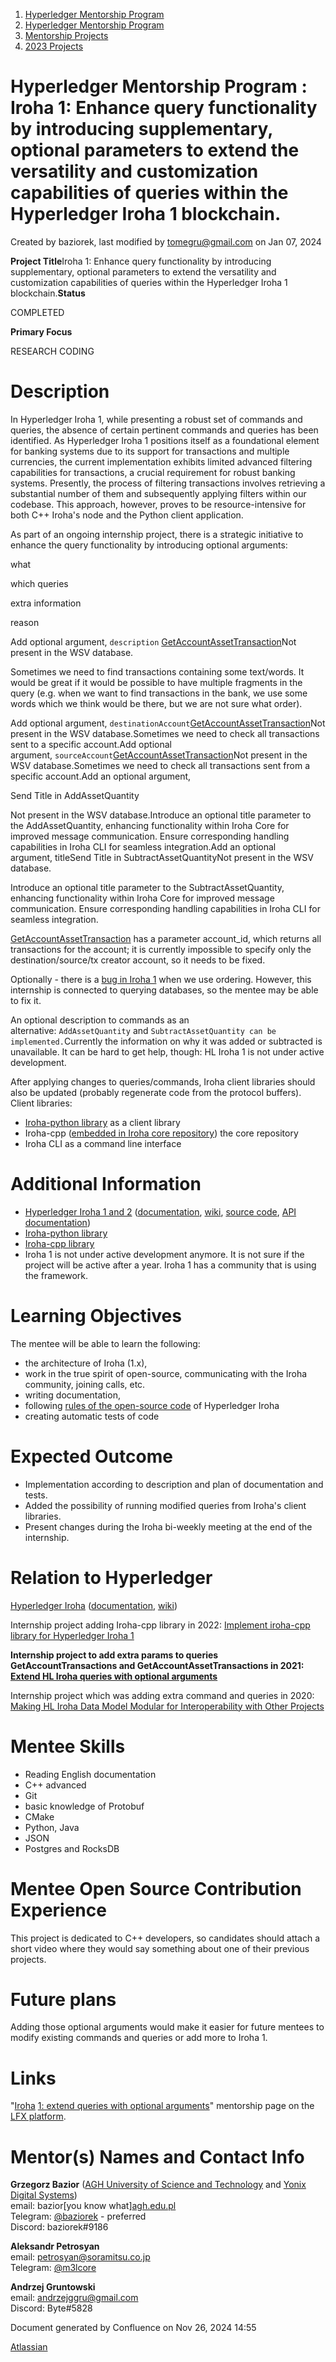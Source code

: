1. [Hyperledger Mentorship Program](index.html)
2. [Hyperledger Mentorship Program](Hyperledger-Mentorship-Program_21954571.html)
3. [Mentorship Projects](Mentorship-Projects_21954604.html)
4. [2023 Projects](2023-Projects_21954865.html)

# Hyperledger Mentorship Program : Iroha 1: Enhance query functionality by introducing supplementary, optional parameters to extend the versatility and customization capabilities of queries within the Hyperledger Iroha 1 blockchain.

Created by baziorek, last modified by tomegru@gmail.com on Jan 07, 2024

**Project Title**Iroha 1: Enhance query functionality by introducing supplementary, optional parameters to extend the versatility and customization capabilities of queries within the Hyperledger Iroha 1 blockchain.**Status**

COMPLETED

**Primary Focus**

RESEARCH CODING   

# Description

In Hyperledger Iroha 1, while presenting a robust set of commands and queries, the absence of certain pertinent commands and queries has been identified. As Hyperledger Iroha 1 positions itself as a foundational element for banking systems due to its support for transactions and multiple currencies, the current implementation exhibits limited advanced filtering capabilities for transactions, a crucial requirement for robust banking systems. Presently, the process of filtering transactions involves retrieving a substantial number of them and subsequently applying filters within our codebase. This approach, however, proves to be resource-intensive for both C++ Iroha's node and the Python client application.

As part of an ongoing internship project, there is a strategic initiative to enhance the query functionality by introducing optional arguments:

what

which queries

extra information

reason

Add optional argument, `description` [GetAccountAssetTransaction](https://iroha.readthedocs.io/en/develop/develop/api/queries.html#get-account-asset-transactions)Not present in the WSV database.

Sometimes we need to find transactions containing some text/words. It would be great if it would be possible to have multiple fragments in the query (e.g. when we want to find transactions in the bank, we use some words which we think would be there, but we are not sure what order).

Add optional argument, `destinationAccount`[GetAccountAssetTransaction](https://iroha.readthedocs.io/en/develop/develop/api/queries.html#get-account-asset-transactions)Not present in the WSV database.Sometimes we need to check all transactions sent to a specific account.Add optional argument, `sourceAccount`[GetAccountAssetTransaction](https://iroha.readthedocs.io/en/develop/develop/api/queries.html#get-account-asset-transactions)Not present in the WSV database.Sometimes we need to check all transactions sent from a specific account.Add an optional argument, 

Send Title in AddAssetQuantity

Not present in the WSV database.Introduce an optional title parameter to the AddAssetQuantity, enhancing functionality within Iroha Core for improved message communication. Ensure corresponding handling capabilities in Iroha CLI for seamless integration.Add an optional argument, titleSend Title in SubtractAssetQuantityNot present in the WSV database.

Introduce an optional title parameter to the SubtractAssetQuantity, enhancing functionality within Iroha Core for improved message communication. Ensure corresponding handling capabilities in Iroha CLI for seamless integration.

[GetAccountAssetTransaction](https://iroha.readthedocs.io/en/develop/develop/api/queries.html#get-account-asset-transactions) has a parameter account\_id, which returns all transactions for the account; it is currently impossible to specify only the destination/source/tx creator account, so it needs to be fixed.

Optionally - there is a [bug in Iroha 1](https://github.com/hyperledger/iroha/issues/1122) when we use ordering. However, this internship is connected to querying databases, so the mentee may be able to fix it.

An optional description to commands as an alternative: `AddAssetQuantity` and `SubtractAssetQuantity can be implemented.`Currently the information on why it was added or subtracted is unavailable. It can be hard to get help, though: HL Iroha 1 is not under active development.

After applying changes to queries/commands, Iroha client libraries should also be updated (probably regenerate code from the protocol buffers).  
Client libraries:

- [Iroha-python library](https://github.com/hyperledger/iroha-python) as a client library
- Iroha-cpp ([embedded in Iroha core repository](https://github.com/hyperledger/iroha)) the core repository
- Iroha CLI as a command line interface

# Additional Information

- [Hyperledger Iroha 1 and 2](https://www.hyperledger.org/use/iroha) ([documentation](https://iroha.readthedocs.io/en/develop/), [wiki](https://lf-hyperledger.atlassian.net/wiki/display/iroha/Hyperledger+Iroha), [source code](https://github.com/hyperledger/iroha), [API documentation](https://iroha.readthedocs.io/en/develop/develop/api.html))
- [Iroha-python library](https://github.com/hyperledger/iroha-python)
- [Iroha-cpp library](https://github.com/hyperledger/iroha/tree/develop/iroha-lib)
- Iroha 1 is not under active development anymore. It is not sure if the project will be active after a year. Iroha 1 has a community that is using the framework.

# Learning Objectives

The mentee will be able to learn the following:

- the architecture of Iroha (1.x),
- work in the true spirit of open-source, communicating with the Iroha community, joining calls, etc.
- writing documentation,
- following [rules of the open-source code](https://iroha.readthedocs.io/en/master/community/index.html#c-style-guide) of Hyperledger Iroha
- creating automatic tests of code

# Expected Outcome

- Implementation according to description and plan of documentation and tests.
- Added the possibility of running modified queries from Iroha's client libraries.
- Present changes during the Iroha bi-weekly meeting at the end of the internship.

# Relation to Hyperledger

[Hyperledger Iroha](https://www.hyperledger.org/use/iroha) ([documentation](https://iroha.readthedocs.io/en/develop/), [wiki](https://lf-hyperledger.atlassian.net/wiki/display/iroha/Hyperledger+Iroha))

Internship project adding Iroha-cpp library in 2022: [Implement iroha-cpp library for Hyperledger Iroha 1](Implement-iroha-cpp-library-for-Hyperledger-Iroha-1_21958420.html)

**Internship project to add extra params to queries GetAccountTransactions and GetAccountAssetTransactions in 2021: [Extend HL Iroha queries with optional arguments](Extend-HL-Iroha-queries-with-optional-arguments_21956782.html)**

Internship project which was adding extra command and queries in 2020: [Making HL Iroha Data Model Modular for Interoperability with Other Projects](https://lf-hyperledger.atlassian.net/wiki/display/INTERN/Making+HL+Iroha+Data+Model+Modular+for+Interoperability+with+Other+Projects)

# Mentee Skills

- Reading English documentation
- C++ advanced
- Git
- basic knowledge of Protobuf
- CMake
- Python, Java
- JSON
- Postgres and RocksDB

# Mentee Open Source Contribution Experience

This project is dedicated to C++ developers, so candidates should attach a short video where they would say something about one of their previous projects.

# Future plans

Adding those optional arguments would make it easier for future mentees to modify existing commands and queries or add more to Iroha 1.

# Links

"[Iroha](https://mentorship.lfx.linuxfoundation.org/project/06a25b14-a56e-4294-a89d-05f1dc74106c) [1: extend queries with optional arguments](https://mentorship.lfx.linuxfoundation.org/project/06a25b14-a56e-4294-a89d-05f1dc74106c)" mentorship page on the [LFX platform](https://mentorship.lfx.linuxfoundation.org/).

# Mentor(s) Names and Contact Info

**Grzegorz Bazior** ([AGH University of Science and Technology](https://www.agh.edu.pl/en/) and [Yonix Digital Systems](https://yodiss.pl/))  
email: bazior\[you know what][agh.edu.pl](http://agh.edu.pl)  
Telegram: [@baziorek](https://t.me/baziorek) - preferred  
Discord: baziorek#9186

**Aleksandr Petrosyan**  
email: [petrosyan@soramitsu.co.jp](mailto:petrosyan@soramitsu.co.jp)  
Telegram: [@m3lcore](https://t.me/m3lcore)

**Andrzej Gruntowski**  
email: [andrzejggru@gmail.com](mailto:andrzejggru@gmail.com)  
Discord: Byte#5828

Document generated by Confluence on Nov 26, 2024 14:55

[Atlassian](http://www.atlassian.com/)
